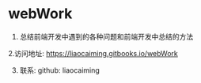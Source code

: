 # webWork
1. 总结前端开发中遇到的各种问题和前端开发中总结的方法

2.访问地址: https://liaocaiming.gitbooks.io/webWork

3. 联系: github: liaocaiming
